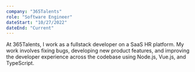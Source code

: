 ```yaml
---
company: "365Talents"
role: "Software Engineer"
dateStart: "10/27/2022"
dateEnd: "Current"
---
```


At 365Talents, I work as a fullstack developer on a SaaS HR platform. My work involves fixing bugs, developing new product features, and improving the developer experience across the codebase using Node.js, Vue.js, and TypeScript.
